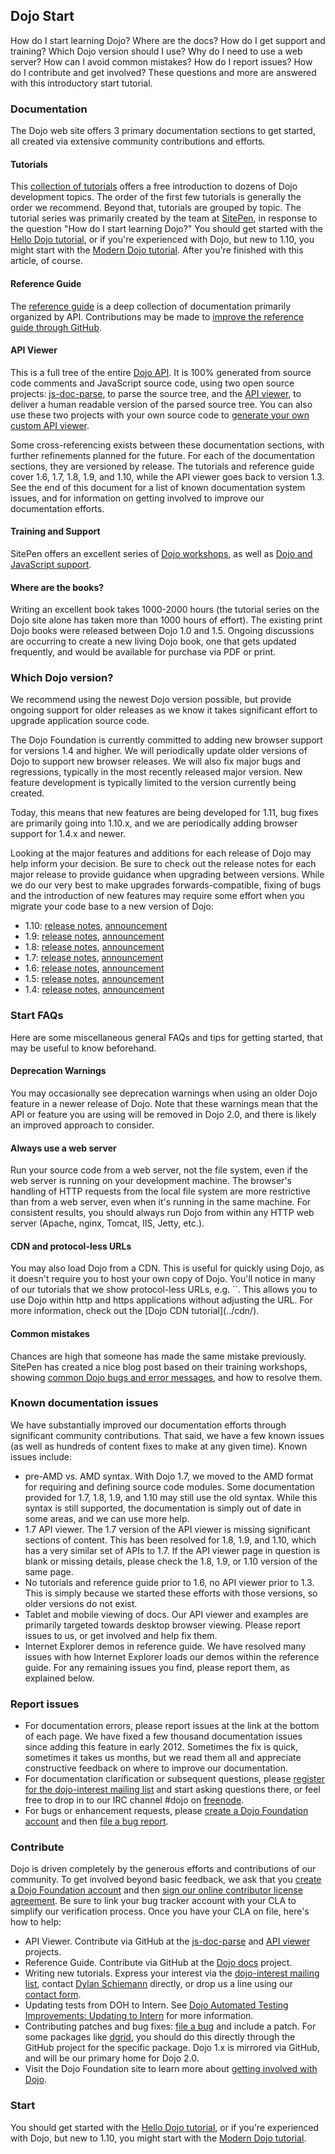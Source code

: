 ## Dojo Start

How do I start learning Dojo? Where are the docs? How do I get support and training? Which Dojo version should I use? Why do I need to use a web server? How can I avoid common mistakes? How do I report issues? How do I contribute and get involved? These questions and more are answered with this introductory start tutorial.

### Documentation

The Dojo web site offers 3 primary documentation sections to get started, all created via extensive community contributions and efforts.

#### Tutorials

This [collection of tutorials](/documentation/?ver=1.10) offers a free introduction to dozens of Dojo development topics. The order of the first few tutorials is generally the order we recommend. Beyond that, tutorials are grouped by topic. The tutorial series was primarily created by the team at [SitePen](http://sitepen.com/), in response to the question "How do I start learning Dojo?" You should get started with the [Hello Dojo tutorial](../hello_dojo/), or if you're experienced with Dojo, but new to 1.10, you might start with the [Modern Dojo tutorial](../modern_dojo/). After you're finished with this article, of course.

#### Reference Guide

The [reference guide](/reference-guide/1.109/) is a deep collection of documentation primarily organized by API. Contributions may be made to [improve the reference guide through GitHub](https://github.com/dojo/docs/).

#### API Viewer

This is a full tree of the entire [Dojo API](/api/). It is 100% generated from source code comments and JavaScript source code, using two open source projects: [js-doc-parse](https://github.com/SitePen/js-doc-parse), to parse the source tree, and the [API viewer](https://github.com/wkeese/api-viewer), to deliver a human readable version of the parsed source tree. You can also use these two projects with your own source code to [generate your own custom API viewer](http://www.sitepen.com/blog/2013/01/18/generating-and-viewing-custom-api-docs/).

Some cross-referencing exists between these documentation sections, with further refinements planned for the future. For each of the documentation sections, they are versioned by release. The tutorials and reference guide cover 1.6, 1.7, 1.8, 1.9, and 1.10, while the API viewer goes back to version 1.3. See the end of this document for a list of known documentation system issues, and for information on getting involved to improve our documentation efforts.

#### Training and Support

SitePen offers an excellent series of [Dojo workshops](http://sitepen.com/workshops), as well as [Dojo and JavaScript support](http://sitepen.com/support).

#### Where are the books?

Writing an excellent book takes 1000-2000 hours (the tutorial series on the Dojo site alone has taken more than 1000 hours of effort). The existing print Dojo books were released between Dojo 1.0 and 1.5. Ongoing discussions are occurring to create a new living Dojo book, one that gets updated frequently, and would be available for purchase via PDF or print.

### Which Dojo version?

We recommend using the newest Dojo version possible, but provide ongoing support for older releases as we know it takes significant effort to upgrade application source code.

The Dojo Foundation is currently committed to adding new browser support for versions 1.4 and higher. We will periodically update older versions of Dojo to support new browser releases. We will also fix major bugs and regressions, typically in the most recently released major version. New feature development is typically limited to the version currently being created.

Today, this means that new features are being developed for 1.11, bug fixes are primarily going into 1.10.x, and we are periodically adding browser support for 1.4.x and newer.

Looking at the major features and additions for each release of Dojo may help inform your decision. Be sure to check out the release notes for each major release to provide guidance when upgrading between versions. While we do our very best to make upgrades forwards-compatible, fixing of bugs and the introduction of new features may require some effort when you migrate your code base to a new version of Dojo:

*   1.10: [release notes](/reference-guide/1.10/releasenotes/1.10.html), [announcement](http://dojotoolkit.org/blog/dojo-turns-1-10)
*   1.9: [release notes](/reference-guide/1.10/releasenotes/1.9.html), [announcement](http://dojotoolkit.org/blog/dojo-1-9-released)
*   1.8: [release notes](/reference-guide/1.10/releasenotes/1.8.html), [announcement](http://dojotoolkit.org/blog/dojo-1-8-released)
*   1.7: [release notes](/reference-guide/1.10/releasenotes/1.7.html), [announcement](http://dojotoolkit.org/blog/dojo-1-7-released)
*   1.6: [release notes](/reference-guide/1.10/releasenotes/1.6.html), [announcement](http://dojotoolkit.org/blog/dojo-1-6-released)
*   1.5: [release notes](/reference-guide/1.10/releasenotes/1.5.html), [announcement](http://www.sitepen.com/blog/2010/07/22/dojo-1-5-ready-to-power-your-web-app/)
*   1.4: [release notes](/reference-guide/1.10/releasenotes/1.4.html), [announcement](http://www.sitepen.com/blog/2009/12/10/dojo-1-4-released/)

### Start FAQs

Here are some miscellaneous general FAQs and tips for getting started, that may be useful to know beforehand.

#### Deprecation Warnings

You may occasionally see deprecation warnings when using an older Dojo feature in a newer release of Dojo. Note that these warnings mean that the API or feature you are using will be removed in Dojo 2.0, and there is likely an improved approach to consider.

#### Always use a web server

<p>Run your source code from a web server, not the file system, even if the web server is running on your development machine. The browser's handling of HTTP requests from the local file system are more restrictive than from a web server, even when it's running in the same machine. For consistent results, you should always run Dojo from within any HTTP web server (Apache, nginx, Tomcat, IIS, Jetty, etc.).

#### CDN and protocol-less URLs

<p>You may also load Dojo from a CDN. This is useful for quickly using Dojo, as it doesn't require you to host your own copy of Dojo. You'll notice in many of our tutorials that we show protocol-less URLs, e.g. `<script src="//ajax.googleapis.com/ajax/libs/dojo/1.10/dojo/dojo.js" data-dojo-config="async:true"></script>`. This allows you to use Dojo within http and https applications without adjusting the URL. For more information, check out the [Dojo CDN tutorial](../cdn/).

#### Common mistakes

Chances are high that someone has made the same mistake previously. SitePen has created a nice blog post based on their training workshops, showing [common Dojo bugs and error messages](https://www.sitepen.com/blog/2012/10/31/debugging-dojo-common-error-messages), and how to resolve them.

### Known documentation issues

We have substantially improved our documentation efforts through significant community contributions. That said, we have a few known issues (as well as hundreds of content fixes to make at any given time). Known issues include:

*   pre-AMD vs. AMD syntax. With Dojo 1.7, we moved to the AMD format for requiring and defining source code modules. Some documentation provided for 1.7, 1.8, 1.9, and 1.10 may still use the old syntax. While this syntax is still supported, the documentation is simply out of date in some areas, and we can use more help.
*   1.7 API viewer. The 1.7 version of the API viewer is missing significant sections of content. This has been resolved for 1.8, 1.9, and 1.10, which has a very similar set of APIs to 1.7. If the API viewer page in question is blank or missing details, please check the 1.8, 1.9, or 1.10 version of the same page.
*   No tutorials and reference guide prior to 1.6, no API viewer prior to 1.3. This is simply because we started these efforts with those versions, so older versions do not exist.
*   Tablet and mobile viewing of docs. Our API viewer and examples are primarily targeted towards desktop browser viewing. Please report issues to us, or get involved and help fix them.
*   Internet Explorer demos in reference guide. We have resolved many issues with how Internet Explorer loads our demos within the reference guide. For any remaining issues you find, please report them, as explained below.

### Report issues

*   For documentation errors, please report issues at the link at the bottom of each page. We have fixed a few thousand documentation issues since adding this feature in early 2012. Sometimes the fix is quick, sometimes it takes us months, but we read them all and appreciate constructive feedback on where to improve our documentation.
*   For documentation clarification or subsequent questions, please [register for the dojo-interest mailing list](http://mail.dojotoolkit.org/mailman/listinfo/dojo-interest) and start asking questions there, or feel free to drop in to our IRC channel #dojo on [freenode](http://www.freenode.net/irc_servers.shtml).
*   For bugs or enhancement requests, please [create a Dojo Foundation account](http://my.dojofoundation.org/) and then [file a bug report](http://bugs.dojotoolkit.org/).

### Contribute

Dojo is driven completely by the generous efforts and contributions of our community. To get involved beyond basic feedback, we ask that you [create a Dojo Foundation account](http://my.dojofoundation.org/) and then [sign our online contributor license agreement](http://dojofoundation.org/about/claForm). Be sure to link your bug tracker account with your CLA to simplify our verification process. Once you have your CLA on file, here's how to help:

*   API Viewer. Contribute via GitHub at the [js-doc-parse](https://github.com/SitePen/js-doc-parse) and [API viewer](https://github.com/wkeese/api-viewer) projects.
*   Reference Guide. Contribute via GitHub at the [Dojo docs](https://github.com/dojo/docs/) project.
*   Writing new tutorials. Express your interest via the [dojo-interest mailing list](http://mail.dojotoolkit.org/mailman/listinfo/dojo-interest), contact [Dylan Schiemann](https://twitter.com/dylans) directly, or drop us a line using our [contact form](http://dojofoundation.org/contact).
*   Updating tests from DOH to Intern. See [Dojo Automated Testing Improvements: Updating to Intern](https://www.sitepen.com/blog/2014/02/18/dojo-automated-testing-improvements-updating-to-intern/) for more information.
*   Contributing patches and bug fixes: [file a bug](http://bugs.dojotoolkit.org/) and include a patch. For some packages like [dgrid](http://dgrid.io/), you should do this directly through the GitHub project for the specific package. Dojo 1.x is mirrored via GitHub, and will be our primary home for Dojo 2.0.
*   Visit the Dojo Foundation site to learn more about [getting involved with Dojo](http://dojofoundation.org/about/).

### Start

You should get started with the [Hello Dojo tutorial](../hello_dojo/), or if you're experienced with Dojo, but new to 1.10, you might start with the [Modern Dojo tutorial](../modern_dojo/).